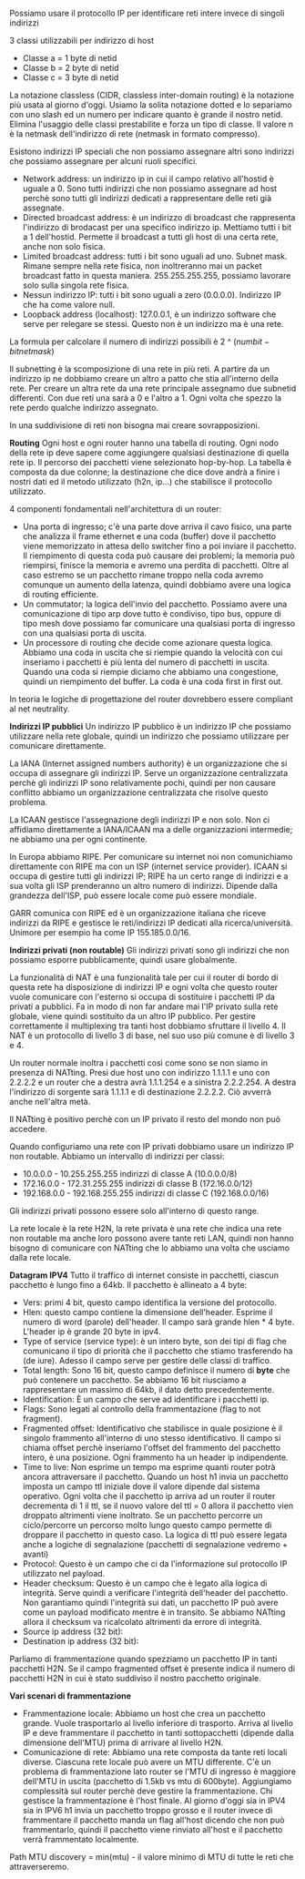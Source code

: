 Possiamo usare il protocollo IP per identificare reti intere invece di singoli indirizzi

3 classi utilizzabili per indirizzo di host
- Classe a = 1 byte di netid
- Classe b = 2 byte di netid
- Classe c = 3 byte di netid

La notazione classless (CIDR, classless inter-domain routing) è la notazione più usata al giorno d'oggi. Usiamo la solita notazione dotted e lo separiamo con uno slash ed un numero per indicare quanto è grande il nostro netid. Elimina l'usaggio delle classi prestabilite e forza un tipo di classe. Il valore n è la netmask dell'indirizzo di rete (netmask in formato compresso).

Esistono indirizzi IP speciali che non possiamo assegnare altri sono indirizzi che possiamo assegnare per alcuni ruoli specifici.
- Network address: un indirizzo ip in cui il campo relativo all'hostid è uguale a 0. Sono tutti indirizzi che non possiamo assegnare ad host perchè sono tutti gli indirizzi dedicati a rappresentare delle reti già assegnate.
- Directed broadcast address: è un indirizzo di broadcast che rappresenta l'indirizzo di brodacast per una specifico indirizzo ip. Mettiamo tutti i bit a 1 dell'hostid. Permette il broadcast a tutti gli host di una certa rete, anche non solo fisica.
- Limited broadcast address: tutti i bit sono uguali ad uno. Subnet mask. Rimane sempre nella rete fisica, non inoltreranno mai un packet broadcast fatto in questa maniera. 255.255.255.255, possiamo lavorare solo sulla singola rete fisica.
- Nessun indirizzo IP: tutti i bit sono uguali a zero (0.0.0.0). Indirizzo IP che ha come valore null.
- Loopback address (localhost): 127.0.0.1, è un indirizzo software che serve per relegare se stessi. Questo non è un indirizzo ma è una rete.

La formula per calcolare il numero di indirizzi possibili è $2$ ^ $(num bit - bit netmask)$

Il subnetting è la scomposizione di una rete in più reti. A partire da un indirizzo ip ne dobbiamo creare un altro a patto che stia all'interno della rete. Per creare un altra rete da una rete principale assegnamo due subnetid differenti. Con due reti una sarà a 0 e l'altro a 1. Ogni volta che spezzo la rete perdo qualche indirizzo assegnato.

In una suddivisione di reti non bisogna mai creare sovrapposizioni.

**Routing**
Ogni host e ogni router hanno una tabella di routing. Ogni nodo della rete ip deve sapere come aggiungere qualsiasi destinazione di quella rete ip. Il percorso dei pacchetti viene selezionato hop-by-hop. La tabella è composta da due colonne; la destinazione che dice dove andrà a finire i nostri dati ed il metodo utilizzato (h2n, ip...) che stabilisce il protocollo utilizzato.

4 componenti fondamentali nell'architettura di un router:
- Una porta di ingresso; c'è una parte dove arriva il cavo fisico, una parte che analizza il frame ethernet e una coda (buffer) dove il pacchetto viene memorizzato in attesa dello switcher fino a poi inviare il pacchetto. Il riempimento di questa coda può causare dei problemi; la memoria può riempirsi, finisce la memoria e avremo una perdita di pacchetti. Oltre al caso estremo se un pacchetto rimane troppo nella coda avremo comunque un aumento della latenza, quindi dobbiamo avere una logica di routing efficiente.
- Un commutator; la logica dell'invio del pacchetto. Possiamo avere una comunicazione di tipo arp dove tutto è condiviso, tipo bus, oppure di tipo mesh dove possiamo far comunicare una qualsiasi porta di ingresso con una qualsiasi porta di uscita.
- Un processore di routing che decide come azionare questa logica. Abbiamo una coda in uscita che si riempie quando la velocità con cui inseriamo i pacchetti è più lenta del numero di pacchetti in uscita. Quando una coda si riempie diciamo che abbiamo una congestione, quindi un riempimento del buffer. La coda è una coda first in first out. 

In teoria le logiche di progettazione del router dovrebbero essere compliant al net neutrality.

**Indirizzi IP pubblici**
Un indirizzo IP pubblico è un indirizzo IP che possiamo utilizzare nella rete globale, quindi un indirizzo che possiamo utilizzare per comunicare direttamente. 

La IANA (Internet assigned numbers authority) è un organizzazione che si occupa di assegnare gli indirizzi IP. Serve un organizzazione centralizzata perchè gli indirizzi IP sono relativamente pochi, quindi per non causare conflitto abbiamo un organizzazione centralizzata che risolve questo problema.

La ICAAN gestisce l'assegnazione degli indirizzi IP e non solo. Non ci affidiamo direttamente a IANA/ICAAN ma a delle organizzazioni intermedie; ne abbiamo una per ogni continente. 

In Europa abbiamo RIPE.
Per comunicare su internet noi non comunichiamo direttamente con RIPE ma con un ISP (internet service provider). ICAAN si occupa di gestire tutti gli indirizzi IP; RIPE ha un certo range di indirizzi e a sua volta gli ISP prenderanno un altro numero di indirizzi. Dipende dalla grandezza dell'ISP, può essere locale come può essere mondiale.

GARR comunica con RIPE ed è un organizzazione italiana che riceve indirizzi da RIPE e gestisce le reti/indirizzi IP dedicati alla ricerca/università. Unimore per esempio ha come IP 155.185.0.0/16.

**Indirizzi privati (non routable)**
Gli indirizzi privati sono gli indirizzi che non possiamo esporre pubblicamente, quindi usare globalmente.

La funzionalità di NAT è una funzionalità tale per cui il router di bordo di questa rete ha disposizione di indirizzi IP e ogni volta che questo router vuole comunicare con l'esterno si occupa di sostituire i pacchetti IP da privati a pubblici. Fa in modo di non far andare mai l'IP privato sulla rete globale, viene quindi sostituito da un altro IP pubblico. Per gestire correttamente il multiplexing tra tanti host dobbiamo sfruttare il livello 4. Il NAT è un protocollo di livello 3 di base, nel suo uso più comune è di livello 3 e 4.

Un router normale inoltra i pacchetti così come sono se non siamo in presenza di NATting. Presi due host uno con indirizzo 1.1.1.1 e uno con 2.2.2.2 e un router che a destra avrà 1.1.1.254 e a sinistra 2.2.2.254. A destra l'indirizzo di sorgente sarà 1.1.1.1 e di destinazione 2.2.2.2. Ciò avverrà anche nell'altra metà.

Il NATting è positivo perchè con un IP privato il resto del mondo non può accedere.

Quando configuriamo una rete con IP privati dobbiamo usare un indirizzo IP non routable. Abbiamo un intervallo di indirizzi per classi:
- 10.0.0.0 - 10.255.255.255 indirizzi di classe A (10.0.0.0/8)
- 172.16.0.0 - 172.31.255.255 indirizzi di classe B (172.16.0.0/12)
- 192.168.0.0 - 192.168.255.255 indirizzi di classe C (192.168.0.0/16)

Gli indirizzi privati possono essere solo all'interno di questo range.

La rete locale è la rete H2N, la rete privata è una rete che indica una rete non routable ma anche loro possono avere tante reti LAN, quindi non hanno bisogno di comunicare con NATting che lo abbiamo una volta che usciamo dalla rete locale.

**Datagram IPV4**
Tutto il traffico di internet consiste in pacchetti, ciascun pacchetto è lungo fino a 64kb.
Il pacchetto è allineato a 4 byte:
- Vers: primi 4 bit, questo campo identifica la versione del protocollo.
- Hlen: questo campo contiene la dimensione dell'header. Esprime il numero di word (parole) dell'header. Il campo sarà grande hlen * 4 byte. L'header ip è grande 20 byte in ipv4.
- Type of service (service type): è un intero byte, son dei tipi di flag che comunicano il tipo di priorità che il pacchetto che stiamo trasferendo ha (de iure). Adesso il campo serve per gestire delle classi di traffico.
- Total length: Sono 16 bit, questo campo definisce il numero di **byte** che può contenere un pacchetto. Se abbiamo 16 bit riusciamo a rappresentare un massimo di 64kb, il dato detto precedentemente.
- Identification: È un campo che serve ad identificare i pacchetti ip.
- Flags: Sono legati al controllo della frammentazione (flag to not fragment).
- Fragmented offset: Identificativo che stabilisce in quale posizione è il singolo frammento all'interno di uno stesso identificativo. Il campo si chiama offset perchè inseriamo l'offset del frammento del pacchetto intero, è una posizione. Ogni frammento ha un header ip indipendente.
- Time to live: Non esprime un tempo ma esprime quanti router potrà ancora attraversare il pacchetto. Quando un host h1 invia un pacchetto imposta un campo ttl iniziale dove il valore dipende dal sistema operativo. Ogni volta che il pacchetto ip arriva ad un router il router decrementa di 1 il ttl, se il nuovo valore del ttl = 0 allora il pacchetto vien droppato altrimenti viene inoltrato. Se un pacchetto percorre un ciclo/percorre un percorso molto lungo questo campo permette di droppare il pacchetto in questo caso. La logica di ttl può essere legata anche a logiche di segnalazione (pacchetti di segnalazione vedremo + avanti)
- Protocol: Questo è un campo che ci da l'informazione sul protocollo IP utilizzato nel payload.
- Header checksum: Questo è un campo che è legato alla logica di integrità. Serve quindi a verificare l'integrità dell'header del pacchetto. Non garantiamo quindi l'integrità sui dati, un pacchetto IP può avere come un payload modificato mentre è in transito. Se abbiamo NATting allora il checksum va ricalcolato altrimenti da errore di integrità.
- Source ip address (32 bit): 
- Destination ip address (32 bit):

Parliamo di frammentazione quando spezziamo un pacchetto IP in tanti pacchetti H2N. Se il campo fragmented offset è presente indica il numero di pacchetti H2N in cui è stato suddiviso il nostro pacchetto originale.

**Vari scenari di frammentazione**
- Frammentazione locale: Abbiamo un host che crea un pacchetto grande. Vuole trasportarlo al livello inferiore di trasporto. Arriva al livello IP e deve frammentare il pacchetto in tanti sottopacchetti (dipende dalla dimensione dell'MTU) prima di arrivare al livello H2N.
- Comunicazione di rete: Abbiamo una rete composta da tante reti locali diverse. Ciascuna rete locale può avere un MTU differente. C'è un problema di frammentazione lato router se l'MTU di ingresso è maggiore dell'MTU in uscita (pacchetto di 1.5kb vs mtu di 600byte). Aggiungiamo complessità sul router perchè deve gestire la frammentazione. Chi gestisce la frammentazione è l'host finale. Al giorno d'oggi sia in IPV4 sia in IPV6 h1 invia un pacchetto troppo grosso e il router invece di frammentare il pacchetto manda un flag all'host dicendo che non può frammentarlo, quindi il pacchetto viene rinviato all'host e il pacchetto verrà frammentato localmente.

Path MTU discovery = min(mtu) - il valore minimo di MTU di tutte le reti che attraverseremo.